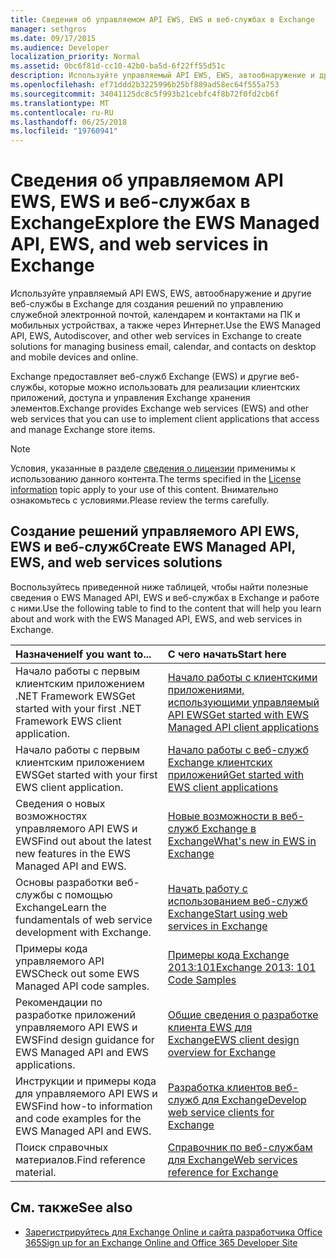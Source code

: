 ```yaml
---
title: Сведения об управляемом API EWS, EWS и веб-службах в Exchange
manager: sethgros
ms.date: 09/17/2015
ms.audience: Developer
localization_priority: Normal
ms.assetid: 0bc6f81d-cc10-42b0-ba5d-6f22ff55d51c
description: Используйте управляемый API EWS, EWS, автообнаружение и другие веб-службы в Exchange для создания решений по управлению служебной электронной почтой, календарем и контактами на ПК и мобильных устройствах, а также через Интернет.
ms.openlocfilehash: ef71ddd2b3225996b25bf889ad58ec64f555a753
ms.sourcegitcommit: 34041125dc8c5f993b21cebfc4f8b72f0fd2cb6f
ms.translationtype: MT
ms.contentlocale: ru-RU
ms.lasthandoff: 06/25/2018
ms.locfileid: "19760941"
---
```

# <a name="explore-the-ews-managed-api-ews-and-web-services-in-exchange"></a><span data-ttu-id="5a7ad-103">Сведения об управляемом API EWS, EWS и веб-службах в Exchange</span><span class="sxs-lookup"><span data-stu-id="5a7ad-103">Explore the EWS Managed API, EWS, and web services in Exchange</span></span>

<span data-ttu-id="5a7ad-104">Используйте управляемый API EWS, EWS, автообнаружение и другие веб-службы в Exchange для создания решений по управлению служебной электронной почтой, календарем и контактами на ПК и мобильных устройствах, а также через Интернет.</span><span class="sxs-lookup"><span data-stu-id="5a7ad-104">Use the EWS Managed API, EWS, Autodiscover, and other web services in Exchange to create solutions for managing business email, calendar, and contacts on desktop and mobile devices and online.</span></span> 
  
<span data-ttu-id="5a7ad-105">Exchange предоставляет веб-служб Exchange (EWS) и другие веб-службы, которые можно использовать для реализации клиентских приложений, доступа и управления Exchange хранения элементов.</span><span class="sxs-lookup"><span data-stu-id="5a7ad-105">Exchange provides Exchange web services (EWS) and other web services that you can use to implement client applications that access and manage Exchange store items.</span></span>
  
> [!NOTE]
> <span data-ttu-id="5a7ad-106">Условия, указанные в разделе [сведения о лицензии](license-information.md) применимы к использованию данного контента.</span><span class="sxs-lookup"><span data-stu-id="5a7ad-106">The terms specified in the [License information](license-information.md) topic apply to your use of this content.</span></span> <span data-ttu-id="5a7ad-107">Внимательно ознакомьтесь с условиями.</span><span class="sxs-lookup"><span data-stu-id="5a7ad-107">Please review the terms carefully.</span></span> 
  
## <a name="create-ews-managed-api-ews-and-web-services-solutions"></a><span data-ttu-id="5a7ad-108">Создание решений управляемого API EWS, EWS и веб-служб</span><span class="sxs-lookup"><span data-stu-id="5a7ad-108">Create EWS Managed API, EWS, and web services solutions</span></span>

<span data-ttu-id="5a7ad-109">Воспользуйтесь приведенной ниже таблицей, чтобы найти полезные сведения о EWS Managed API, EWS и веб-службах в Exchange и работе с ними.</span><span class="sxs-lookup"><span data-stu-id="5a7ad-109">Use the following table to find to the content that will help you learn about and work with the EWS Managed API, EWS, and web services in Exchange.</span></span>
  
|<span data-ttu-id="5a7ad-110">Назначение</span><span class="sxs-lookup"><span data-stu-id="5a7ad-110">If you want to...</span></span>|<span data-ttu-id="5a7ad-111">С чего начать</span><span class="sxs-lookup"><span data-stu-id="5a7ad-111">Start here</span></span>|
|:-----|:-----|
|<span data-ttu-id="5a7ad-112">Начало работы с первым клиентским приложением .NET Framework EWS</span><span class="sxs-lookup"><span data-stu-id="5a7ad-112">Get started with your first .NET Framework EWS client application.</span></span>  <br/> |[<span data-ttu-id="5a7ad-113">Начало работы с клиентскими приложениями, использующими управляемый API EWS</span><span class="sxs-lookup"><span data-stu-id="5a7ad-113">Get started with EWS Managed API client applications</span></span>](get-started-with-ews-managed-api-client-applications.md) <br/> |
|<span data-ttu-id="5a7ad-114">Начало работы с первым клиентским приложением EWS</span><span class="sxs-lookup"><span data-stu-id="5a7ad-114">Get started with your first EWS client application.</span></span>  <br/> |[<span data-ttu-id="5a7ad-115">Начало работы с веб-служб Exchange клиентских приложений</span><span class="sxs-lookup"><span data-stu-id="5a7ad-115">Get started with EWS client applications</span></span>](get-started-with-ews-client-applications.md) <br/> |
|<span data-ttu-id="5a7ad-116">Сведения о новых возможностях управляемого API EWS и EWS</span><span class="sxs-lookup"><span data-stu-id="5a7ad-116">Find out about the latest new features in the EWS Managed API and EWS.</span></span>  <br/> |[<span data-ttu-id="5a7ad-117">Новые возможности в веб-служб Exchange в Exchange</span><span class="sxs-lookup"><span data-stu-id="5a7ad-117">What's new in EWS in Exchange</span></span>](whats-new-in-ews-and-other-web-services-in-exchange.md) <br/> |
|<span data-ttu-id="5a7ad-118">Основы разработки веб-службы с помощью Exchange</span><span class="sxs-lookup"><span data-stu-id="5a7ad-118">Learn the fundamentals of web service development with Exchange.</span></span>  <br/> |[<span data-ttu-id="5a7ad-119">Начать работу с использованием веб-служб Exchange</span><span class="sxs-lookup"><span data-stu-id="5a7ad-119">Start using web services in Exchange</span></span>](start-using-web-services-in-exchange.md) <br/> |
|<span data-ttu-id="5a7ad-120">Примеры кода управляемого API EWS</span><span class="sxs-lookup"><span data-stu-id="5a7ad-120">Check out some EWS Managed API code samples.</span></span>  <br/> |[<span data-ttu-id="5a7ad-121">Примеры кода Exchange 2013:101</span><span class="sxs-lookup"><span data-stu-id="5a7ad-121">Exchange 2013: 101 Code Samples</span></span>](http://code.msdn.microsoft.com/exchange/Exchange-2013-101-Code-3c38582c) <br/> |
|<span data-ttu-id="5a7ad-122">Рекомендации по разработке приложений управляемого API EWS и EWS</span><span class="sxs-lookup"><span data-stu-id="5a7ad-122">Find design guidance for EWS Managed API and EWS applications.</span></span>  <br/> |[<span data-ttu-id="5a7ad-123">Общие сведения о разработке клиента EWS для Exchange</span><span class="sxs-lookup"><span data-stu-id="5a7ad-123">EWS client design overview for Exchange</span></span>](ews-client-design-overview-for-exchange.md) <br/> |
|<span data-ttu-id="5a7ad-124">Инструкции и примеры кода для управляемого API EWS и EWS</span><span class="sxs-lookup"><span data-stu-id="5a7ad-124">Find how-to information and code examples for the EWS Managed API and EWS.</span></span>  <br/> |[<span data-ttu-id="5a7ad-125">Разработка клиентов веб-служб для Exchange</span><span class="sxs-lookup"><span data-stu-id="5a7ad-125">Develop web service clients for Exchange</span></span>](develop-web-service-clients-for-exchange.md) <br/> |
|<span data-ttu-id="5a7ad-126">Поиск справочных материалов.</span><span class="sxs-lookup"><span data-stu-id="5a7ad-126">Find reference material.</span></span>  <br/> |[<span data-ttu-id="5a7ad-127">Справочник по веб-службам для Exchange</span><span class="sxs-lookup"><span data-stu-id="5a7ad-127">Web services reference for Exchange</span></span>](../web-service-reference/web-services-reference-for-exchange.md) <br/> |
   
## <a name="see-also"></a><span data-ttu-id="5a7ad-128">См. также</span><span class="sxs-lookup"><span data-stu-id="5a7ad-128">See also</span></span>
    
- [<span data-ttu-id="5a7ad-129">Зарегистрируйтесь для Exchange Online и сайта разработчика Office 365</span><span class="sxs-lookup"><span data-stu-id="5a7ad-129">Sign up for an Exchange Online and Office 365 Developer Site</span></span>](https://docs.microsoft.com/ru-ru/sharepoint/dev/sp-add-ins/set-up-a-development-environment-for-sharepoint-add-ins-on-office-365)
    

